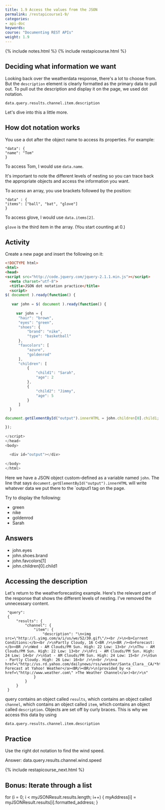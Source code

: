 ```yaml
---
title: 1.9 Access the values from the JSON
permalink: /restapicourse1-9/
categories:
- api-doc
keywords: 
course: "Documenting REST APIs"
weight: 1.9
---
```

{% include notes.html %}
{% include restapicourse.html %}

## Deciding what information we want

Looking back over the weatherdata response, there's a lot to choose from. But the `description` element is clearly formatted as the primary data to pull out. To pull out the description and display it on the page, we used dot notation.

```
data.query.results.channel.item.description
```

Let's dive into this a little more.

## How dot notation works

You use a dot after the object name to access its properties. For example:

```
"data": {
"name": "Tom"
}
```

To access Tom, I would use `data.name`.

It's important to note the different levels of nesting so you can trace back the appropriate objects and access the information you want. 

To access an array, you use brackets followed by the position:

```
"data" : {
"items": ["ball", "bat", "glove"]
}
```

To access glove, I would use `data.items[2]`.

`glove` is the third item in the array. (You start counting at 0.)

## Activity

Create a new page and insert the following on it:

```html
<!DOCTYPE html>
<html>
<head>
<script src="http://code.jquery.com/jquery-2.1.1.min.js"></script>
  <meta charset="utf-8">
  <title>JSON dot notation practice</title>
  <script>
$( document ).ready(function() {
    
   var john = $( document ).ready(function() {
                  
     var john = {
      "hair": "brown",
      "eyes": "green",
      "shoes": {
          "brand": "nike",
          "type": "basketball"
      },
      "favcolors": [
          "azure",
          "goldenrod"
      ],
      "children": [
          {
              "child1": "Sarah",
              "age": 2
          },
          {
              "child2": "Jimmy",
              "age": 5
          }
      ]
  }

document.getElementById("output").innerHTML = john.children[0].child1; 

});
    
</script>
</head>
<body>
 
  <div id="output"></div>
  
</body>
</html>
```

Here we have a JSON object custom-defined as a variable named `john`. The line that says `document.getElementById("output").innerHTML` will write whatever data we put there to the `output1 tag on the page.

Try to display the following: 

* green
* nike
* goldenrod
* Sarah

## Answers

* john.eyes
* john.shoes.brand
* john.favcolors[1]
* john.children[0].child1

## Accessing the description

Let's return to the weatherforecasting example. Here's the relevant part of the response that shows the different levels of nesting. I've removed the unnecessary content.

```
 "query":
 {
     "results": {
         "channel": {
             "item": {
                 "description": "\n<img src=\"http://l.yimg.com/a/i/us/we/52/30.gif\"/><br />\n<b>Current Conditions:</b><br />\nPartly Cloudy, 16 C<BR />\n<BR /><b>Forecast:</b><BR />\nWed - AM Clouds/PM Sun. High: 22 Low: 13<br />\nThu - AM Clouds/PM Sun. High: 22 Low: 13<br />\nFri - AM Clouds/PM Sun. High: 24 Low: 14<br />\nSat - AM Clouds/PM Sun. High: 24 Low: 15<br />\nSun - Partly Cloudy. High: 26 Low: 16<br />\n<br />\n<a href=\"http://us.rd.yahoo.com/dailynews/rss/weather/Santa_Clara__CA/*http://weather.yahoo.com/forecast/USCA1018_c.html\">Full Forecast at Yahoo! Weather</a><BR/><BR/>\n(provided by <a href=\"http://www.weather.com\" >The Weather Channel</a>)<br/>\n"
             }
         }
     }
 }
```
query contains an object called `results`, which contains an object called `channel`, which contains an object called `item`, which contains an object called `description`. Objects are set off by curly braces. This is why we access this data by using

```
data.query.results.channel.item.description
```

## Practice

Use the right dot notation to find the wind speed.

Answer: data.query.results.channel.wind.speed

{% include restapicourse_next.html %}


## Bonus: Iterate through a list

for (i = 0; i < myJSONResult.results.length; i++) {
  myAddress[i] = myJSONResult.results[i].formatted_address;
}


